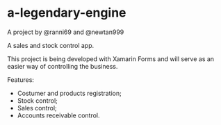 # a-legendary-engine
A project by @ranni69 and @newtan999

A sales and stock control app.

This project is being developed with Xamarin Forms and will serve as an easier way of controlling the business.

Features:

* Costumer and products registration;
* Stock control;
* Sales control;
* Accounts receivable control.
